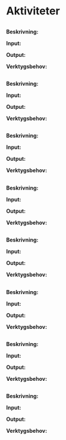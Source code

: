 # Aktiviteter

## 
**Beskrivning:**


**Input:**


**Output:**


**Verktygsbehov:**
  


## 
**Beskrivning:**


**Input:**


**Output:**


**Verktygsbehov:**
  


## 
**Beskrivning:**


**Input:**


**Output:**


**Verktygsbehov:**
  


## 
**Beskrivning:**


**Input:**


**Output:**


**Verktygsbehov:**
  


## 
**Beskrivning:**


**Input:**


**Output:**


**Verktygsbehov:**
  


## 
**Beskrivning:**


**Input:**


**Output:**


**Verktygsbehov:**
  


## 
**Beskrivning:**


**Input:**


**Output:**


**Verktygsbehov:**
  


## 
**Beskrivning:**


**Input:**


**Output:**


**Verktygsbehov:**

